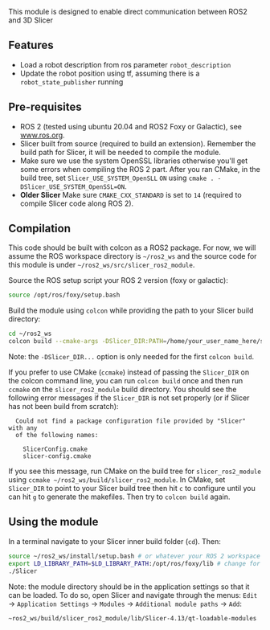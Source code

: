This module is designed to enable direct communication between ROS2 and 3D Slicer

## Features

* Load a robot description from ros parameter `robot_description`
* Update the robot position using tf, assuming there is a `robot_state_publisher` running

## Pre-requisites

* ROS 2 (tested using ubuntu 20.04 and ROS2 Foxy or Galactic), see www.ros.org.
* Slicer built from source (required to build an extension).  Remember the build path for Slicer, it will be needed to compile the module.
* Make sure we use the system OpenSSL libraries otherwise you'll get some errors when compiling the ROS 2 part.  After you ran CMake, in the build tree, set `Slicer_USE_SYSTEM_OpenSLL` `ON` using `cmake . -DSlicer_USE_SYSTEM_OpenSSL=ON`.
* **Older Slicer** Make sure `CMAKE_CXX_STANDARD` is set to `14` (required to compile Slicer code along ROS 2).

## Compilation

This code should be built with colcon as a ROS2 package.  For now, we will assume the ROS workspace directory is `~/ros2_ws` and the source code for this module is under `~/ros2_ws/src/slicer_ros2_module`.

Source the ROS setup script your ROS 2 version (foxy or galactic):
```sh
source /opt/ros/foxy/setup.bash
```

Build the module using `colcon` while providing the path to your Slicer build directory:
```sh
cd ~/ros2_ws
colcon build --cmake-args -DSlicer_DIR:PATH=/home/your_user_name_here/something_something/Slicer-SuperBuild-Debug/Slicer-build
```
Note: the `-DSlicer_DIR...` option is only needed for the first `colcon build`.

If you prefer to use CMake (`ccmake`) instead of passing the `Slicer_DIR` on the colcon command line, you can run `colcon build` once and then run `ccmake` on the `slicer_ros2_module` build directory.  You should see the following error messages if the `Slicer_DIR` is not set properly (or if Slicer has not been build from scratch):
```
  Could not find a package configuration file provided by "Slicer" with any
  of the following names:

    SlicerConfig.cmake
    slicer-config.cmake
```
If you see this message, run CMake on the build tree for `slicer_ros2_module` using `ccmake ~/ros2_ws/build/slicer_ros2_module`.  In CMake, set `Slicer_DIR` to point to your Slicer build tree then hit `c` to configure until you can hit `g` to generate the makefiles.  Then try to `colcon build` again.

## Using the module

In a terminal navigate to your Slicer inner build folder (`cd`).  Then:
```sh
source ~/ros2_ws/install/setup.bash # or whatever your ROS 2 workspace is
export LD_LIBRARY_PATH=$LD_LIBRARY_PATH:/opt/ros/foxy/lib # change for your ROS 2 distribution
./Slicer
```

Note: the module directory should be in the application settings so that it can be loaded.  To do so, open Slicer and navigate through the menus: `Edit` -> `Application Settings` -> `Modules` -> `Additional module paths` ->  `Add`:
```sh
~ros2_ws/build/slicer_ros2_module/lib/Slicer-4.13/qt-loadable-modules
```